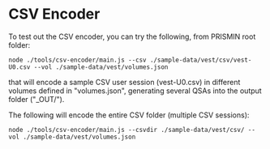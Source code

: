 # CSV Encoder

To test out the CSV encoder, you can try the following, from PRISMIN root folder:
```
node ./tools/csv-encoder/main.js --csv ./sample-data/vest/csv/vest-U0.csv --vol ./sample-data/vest/volumes.json
```
that will encode a sample CSV user session (vest-U0.csv) in different volumes defined in "volumes.json", generating several QSAs into the output folder ("_OUT/").

The following will encode the entire CSV folder (multiple CSV sessions):
```
node ./tools/csv-encoder/main.js --csvdir ./sample-data/vest/csv/ --vol ./sample-data/vest/volumes.json
```
